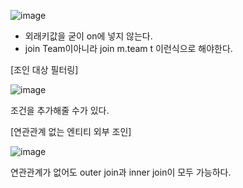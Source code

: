 ![image](https://user-images.githubusercontent.com/108928206/192680267-f6a23b12-ff3b-4710-9ba1-5d0458354075.png)

- 외래키값을 굳이 on에 넣지 않는다.
- join Team이아니라 join m.team t 이런식으로 해야한다.

[조인 대상 필터링]

![image](https://user-images.githubusercontent.com/108928206/192680397-fbccd6e6-9ec9-4522-adcd-15b56d63d476.png)

조건을 추가해줄 수가 있다.

[연관관계 없는 엔티티 외부 조인]

![image](https://user-images.githubusercontent.com/108928206/192680428-5cd7b7e0-34fc-47e1-97f7-0c11d50b66bd.png)

연관관계가 없어도 outer join과 inner join이 모두 가능하다.

